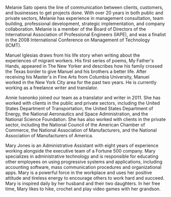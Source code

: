 Melanie Sato opens the line of communication between clients, customers, and businesses to get projects done. With over 20 years in both public and private sectors, Melanie has experience in management consultation, team building, professional development, strategic implementation, and company collaboration. Melanie is a member of the Board of Directors of the International Association of Professional Engineers (IAPE), and was a finalist in the 2008 International Conference on Management of Technology (ICMT).

Manuel Iglesias draws from his life story when writing about the experiences of migrant workers. His first series of poems, My Father's Hands, appeared in The New Yorker and describes how his family crossed the Texas border to give Manuel and his brothers a better life. After receiving his Master's in Fine Arts from Columbia University, Manuel worked in the New York City area for the past two years. He is currently working as a freelance writer and translator.

Annie Ivanonko joined our team as a translator and writer in 2011. She has worked with clients in the public and private sectors, including the United States Department of Transportation, the United States Department of Energy, the National Aeronautics and Space Administration, and the National Science Foundation. She has also worked with clients in the private sector, including the National Council of the American Chamber of Commerce, the National Association of Manufacturers, and the National Association of Manufacturers of America.

Mary Jones is an Administrative Assistant with eight years of experience working alongside the executive team of a Fortune 500 company. Mary specializes in administrative technology and is responsible for educating other employees on using progressive systems and applications, including accounting software, mass communication procedures and organizational apps. Mary is a powerful force in the workplace and uses her positive attitude and tireless energy to encourage others to work hard and succeed. Mary is inspired daily by her husband and their two daughters. In her free time, Mary likes to hike, crochet and play video games with her grandson.
